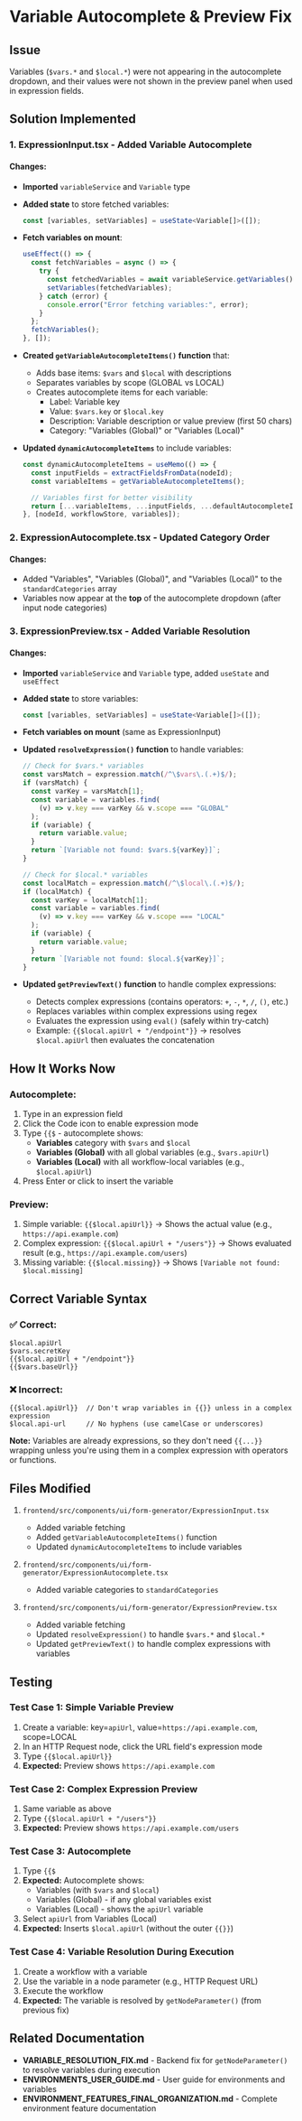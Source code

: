 # Variable Autocomplete & Preview Fix

## Issue

Variables (`$vars.*` and `$local.*`) were not appearing in the autocomplete dropdown, and their values were not shown in the preview panel when used in expression fields.

## Solution Implemented

### 1. **ExpressionInput.tsx** - Added Variable Autocomplete

#### Changes:

- **Imported** `variableService` and `Variable` type
- **Added state** to store fetched variables:
  ```typescript
  const [variables, setVariables] = useState<Variable[]>([]);
  ```
- **Fetch variables on mount**:
  ```typescript
  useEffect(() => {
    const fetchVariables = async () => {
      try {
        const fetchedVariables = await variableService.getVariables();
        setVariables(fetchedVariables);
      } catch (error) {
        console.error("Error fetching variables:", error);
      }
    };
    fetchVariables();
  }, []);
  ```
- **Created `getVariableAutocompleteItems()` function** that:

  - Adds base items: `$vars` and `$local` with descriptions
  - Separates variables by scope (GLOBAL vs LOCAL)
  - Creates autocomplete items for each variable:
    - Label: Variable key
    - Value: `$vars.key` or `$local.key`
    - Description: Variable description or value preview (first 50 chars)
    - Category: "Variables (Global)" or "Variables (Local)"

- **Updated `dynamicAutocompleteItems`** to include variables:
  ```typescript
  const dynamicAutocompleteItems = useMemo(() => {
    const inputFields = extractFieldsFromData(nodeId);
    const variableItems = getVariableAutocompleteItems();

    // Variables first for better visibility
    return [...variableItems, ...inputFields, ...defaultAutocompleteItems];
  }, [nodeId, workflowStore, variables]);
  ```

### 2. **ExpressionAutocomplete.tsx** - Updated Category Order

#### Changes:

- Added "Variables", "Variables (Global)", and "Variables (Local)" to the `standardCategories` array
- Variables now appear at the **top** of the autocomplete dropdown (after input node categories)

### 3. **ExpressionPreview.tsx** - Added Variable Resolution

#### Changes:

- **Imported** `variableService` and `Variable` type, added `useState` and `useEffect`
- **Added state** to store variables:
  ```typescript
  const [variables, setVariables] = useState<Variable[]>([]);
  ```
- **Fetch variables on mount** (same as ExpressionInput)

- **Updated `resolveExpression()` function** to handle variables:

  ```typescript
  // Check for $vars.* variables
  const varsMatch = expression.match(/^\$vars\.(.+)$/);
  if (varsMatch) {
    const varKey = varsMatch[1];
    const variable = variables.find(
      (v) => v.key === varKey && v.scope === "GLOBAL"
    );
    if (variable) {
      return variable.value;
    }
    return `[Variable not found: $vars.${varKey}]`;
  }

  // Check for $local.* variables
  const localMatch = expression.match(/^\$local\.(.+)$/);
  if (localMatch) {
    const varKey = localMatch[1];
    const variable = variables.find(
      (v) => v.key === varKey && v.scope === "LOCAL"
    );
    if (variable) {
      return variable.value;
    }
    return `[Variable not found: $local.${varKey}]`;
  }
  ```

- **Updated `getPreviewText()` function** to handle complex expressions:
  - Detects complex expressions (contains operators: `+`, `-`, `*`, `/`, `()`, etc.)
  - Replaces variables within complex expressions using regex
  - Evaluates the expression using `eval()` (safely within try-catch)
  - Example: `{{$local.apiUrl + "/endpoint"}}` → resolves `$local.apiUrl` then evaluates the concatenation

## How It Works Now

### Autocomplete:

1. Type in an expression field
2. Click the Code icon to enable expression mode
3. Type `{{$` - autocomplete shows:
   - **Variables** category with `$vars` and `$local`
   - **Variables (Global)** with all global variables (e.g., `$vars.apiUrl`)
   - **Variables (Local)** with all workflow-local variables (e.g., `$local.apiUrl`)
4. Press Enter or click to insert the variable

### Preview:

1. Simple variable: `{{$local.apiUrl}}` → Shows the actual value (e.g., `https://api.example.com`)
2. Complex expression: `{{$local.apiUrl + "/users"}}` → Shows evaluated result (e.g., `https://api.example.com/users`)
3. Missing variable: `{{$local.missing}}` → Shows `[Variable not found: $local.missing]`

## Correct Variable Syntax

### ✅ Correct:

```
$local.apiUrl
$vars.secretKey
{{$local.apiUrl + "/endpoint"}}
{{$vars.baseUrl}}
```

### ❌ Incorrect:

```
{{$local.apiUrl}}  // Don't wrap variables in {{}} unless in a complex expression
$local.api-url     // No hyphens (use camelCase or underscores)
```

**Note:** Variables are already expressions, so they don't need `{{...}}` wrapping unless you're using them in a complex expression with operators or functions.

## Files Modified

1. `frontend/src/components/ui/form-generator/ExpressionInput.tsx`

   - Added variable fetching
   - Added `getVariableAutocompleteItems()` function
   - Updated `dynamicAutocompleteItems` to include variables

2. `frontend/src/components/ui/form-generator/ExpressionAutocomplete.tsx`

   - Added variable categories to `standardCategories`

3. `frontend/src/components/ui/form-generator/ExpressionPreview.tsx`
   - Added variable fetching
   - Updated `resolveExpression()` to handle `$vars.*` and `$local.*`
   - Updated `getPreviewText()` to handle complex expressions with variables

## Testing

### Test Case 1: Simple Variable Preview

1. Create a variable: key=`apiUrl`, value=`https://api.example.com`, scope=LOCAL
2. In an HTTP Request node, click the URL field's expression mode
3. Type `{{$local.apiUrl}}`
4. **Expected:** Preview shows `https://api.example.com`

### Test Case 2: Complex Expression Preview

1. Same variable as above
2. Type `{{$local.apiUrl + "/users"}}`
3. **Expected:** Preview shows `https://api.example.com/users`

### Test Case 3: Autocomplete

1. Type `{{$`
2. **Expected:** Autocomplete shows:
   - Variables (with `$vars` and `$local`)
   - Variables (Global) - if any global variables exist
   - Variables (Local) - shows the `apiUrl` variable
3. Select `apiUrl` from Variables (Local)
4. **Expected:** Inserts `$local.apiUrl` (without the outer `{{}}`)

### Test Case 4: Variable Resolution During Execution

1. Create a workflow with a variable
2. Use the variable in a node parameter (e.g., HTTP Request URL)
3. Execute the workflow
4. **Expected:** The variable is resolved by `getNodeParameter()` (from previous fix)

## Related Documentation

- **VARIABLE_RESOLUTION_FIX.md** - Backend fix for `getNodeParameter()` to resolve variables during execution
- **ENVIRONMENTS_USER_GUIDE.md** - User guide for environments and variables
- **ENVIRONMENT_FEATURES_FINAL_ORGANIZATION.md** - Complete environment feature documentation
